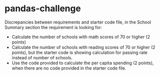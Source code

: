 # pandas-challenge

Discrepancies between requirements and starter code file, in the School Summary section the requirement is looking for:
+ Calculate the number of schools with math scores of 70 or higher (2 points)
+ Calculate the number of schools with reading scores of 70 or higher (2 points), but the starter code is showing calculation for passing rate instead of number of schools. 
+ Use the code provided to calculate the per capita spending (2 points), when there are no code provided in the starter code file. 
